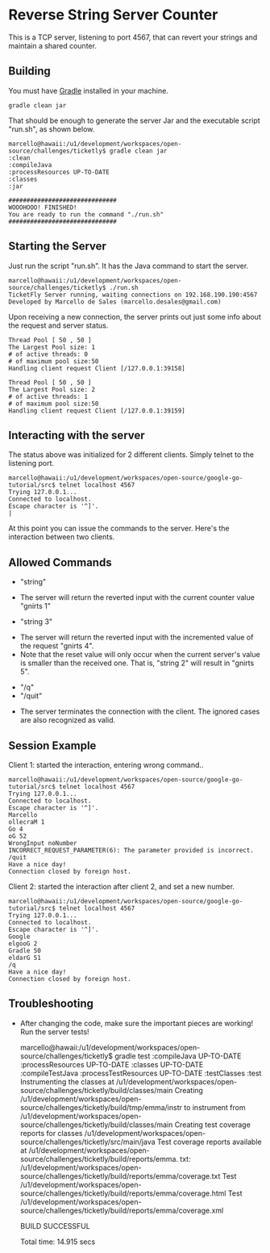 Reverse String Server Counter
===========================================

This is a TCP server, listening to port 4567, that can revert your strings and maintain a shared
counter.

## Building 

You must have [Gradle](http://www.gradle.org/downloads) installed in your machine.

    gradle clean jar

That should be enough to generate the server Jar and the executable script "run.sh", as shown below.

    marcello@hawaii:/u1/development/workspaces/open-source/challenges/ticketly$ gradle clean jar
    :clean
    :compileJava
    :processResources UP-TO-DATE
    :classes
    :jar
    
    ##############################
    WOOOHOOO! FINISHED!
    You are ready to run the command "./run.sh"
    ##############################

## Starting the Server

Just run the script "run.sh". It has the Java command to start the server.

    marcello@hawaii:/u1/development/workspaces/open-source/challenges/ticketly$ ./run.sh 
    TicketFly Server running, waiting connections on 192.168.190.190:4567
    Developed by Marcello de Sales (marcello.desales@gmail.com)

Upon receiving a new connection, the server prints out just some info about the request and server status.

    Thread Pool [ 50 , 50 ]
    The Largest Pool size: 1
    # of active threads: 0
    # of maximum pool size:50
    Handling client request Client [/127.0.0.1:39158]
    
    Thread Pool [ 50 , 50 ]
    The Largest Pool size: 2
    # of active threads: 1
    # of maximum pool size:50
    Handling client request Client [/127.0.0.1:39159]

## Interacting with the server

The status above was initialized for 2 different clients. Simply telnet to the listening port.

    marcello@hawaii:/u1/development/workspaces/open-source/google-go-tutorial/src$ telnet localhost 4567
    Trying 127.0.0.1...
    Connected to localhost.
    Escape character is '^]'.
    |

At this point you can issue the commands to the server. Here's the interaction between two clients.

## Allowed Commands 

* "string"
 - The server will return the reverted input with the current counter value "gnirts 1"

* "string 3"
 - The server will return the reverted input with the incremented value of the request "gnirts 4".
 - Note that the reset value will only occur when the current server's value is smaller than the received one.
   That is, "string 2" will result in "gnirts 5".

* "/q"
* "/quit"
 - The server terminates the connection with the client. The ignored cases are also recognized as valid.

## Session Example

Client 1: started the interaction, entering wrong command..

    marcello@hawaii:/u1/development/workspaces/open-source/google-go-tutorial/src$ telnet localhost 4567
    Trying 127.0.0.1...
    Connected to localhost.
    Escape character is '^]'.
    Marcello
    ollecraM 1
    Go 4
    oG 52
    WrongInput noNumber
    INCORRECT_REQUEST_PARAMETER(6): The parameter provided is incorrect.
    /quit
    Have a nice day!
    Connection closed by foreign host.

Client 2: started the interaction after client 2, and set a new number.

    marcello@hawaii:/u1/development/workspaces/open-source/google-go-tutorial/src$ telnet localhost 4567
    Trying 127.0.0.1...
    Connected to localhost.
    Escape character is '^]'.
    Google
    elgooG 2
    Gradle 50
    eldarG 51
    /q
    Have a nice day!
    Connection closed by foreign host.

## Troubleshooting

* After changing the code, make sure the important pieces are working! Run the server tests!

    marcello@hawaii:/u1/development/workspaces/open-source/challenges/ticketly$ gradle test
    :compileJava UP-TO-DATE
    :processResources UP-TO-DATE
    :classes UP-TO-DATE
    :compileTestJava
    :processTestResources UP-TO-DATE
    :testClasses
    :test
    Instrumenting the classes at /u1/development/workspaces/open-source/challenges/ticketly/build/classes/main
    Creating /u1/development/workspaces/open-source/challenges/ticketly/build/tmp/emma/instr to instrument from /u1/development/workspaces/open-source/challenges/ticketly/build/classes/main
    Creating test coverage reports for classes  /u1/development/workspaces/open-source/challenges/ticketly/src/main/java
    Test coverage reports available at /u1/development/workspaces/open-source/challenges/ticketly/build/reports/emma.
    txt: /u1/development/workspaces/open-source/challenges/ticketly/build/reports/emma/coverage.txt
    Test /u1/development/workspaces/open-source/challenges/ticketly/build/reports/emma/coverage.html
    Test /u1/development/workspaces/open-source/challenges/ticketly/build/reports/emma/coverage.xml
    
    BUILD SUCCESSFUL
    
    Total time: 14.915 secs
